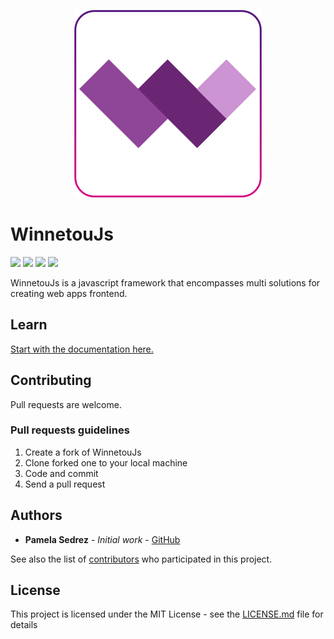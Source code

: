 <p align="center">
  <img src="https://raw.githubusercontent.com/cedrosdev/winnetoujs_assets/master/logo_v1_2020/winnetoujs-official-logo-2024-framework-javascript-web-development.png" alt="Winnetou Logo 2024" />

</p>

# WinnetouJs

<p>
   <img src="https://img.shields.io/npm/v/winnetoujs?color=6b2575&style=plastic" />
  <img src="https://img.shields.io/npm/l/winnetoujs?color=90449b&style=plastic" />
  <img src="https://img.shields.io/npm/dm/winnetoujs?color=cd94d5&style=plastic" />  
  <img src="https://img.shields.io/badge/PRs-welcome-brightgreen.svg?style=plastic" />
  </p>

WinnetouJs is a javascript framework that encompasses multi solutions for creating web apps frontend.

## Learn

[Start with the documentation here.](https://winnetoujs.org/docs)

## Contributing

Pull requests are welcome.

### Pull requests guidelines

1. Create a fork of WinnetouJs
2. Clone forked one to your local machine
3. Code and commit
4. Send a pull request

## Authors

- **Pamela Sedrez** - _Initial work_ - [GitHub](https://github.com/kauesedrez)

See also the list of [contributors](https://github.com/cedrosdev/winnetoujs/contributors) who participated in this project.

## License

This project is licensed under the MIT License - see the [LICENSE.md](https://github.com/cedrosdev/winnetoujs/blob/master/LICENSE) file for details
